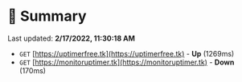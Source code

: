 # 📖 Summary
Last updated: **2/17/2022, 11:30:18 AM**

- `GET` [https://uptimerfree.tk](https://uptimerfree.tk) - **Up** (1269ms)
- `GET` [https://monitoruptimer.tk](https://monitoruptimer.tk) - **Down** (170ms)
